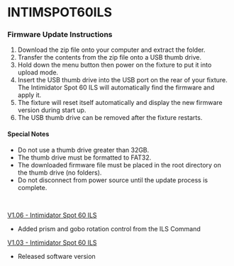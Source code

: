 # INTIMSPOT60ILS

### Firmware Update Instructions
1. Download the zip file onto your computer and extract the folder.
2. Transfer the contents from the zip file onto a USB thumb drive.
3. Hold down the menu button then power on the fixture to put it into upload mode.
4. Insert the USB thumb drive into the USB port on the rear of your fixture. The Intimidator Spot 60 ILS will automatically find the firmware and apply it.
5. The fixture will reset itself automatically and display the new firmware version during start up.
6. The USB thumb drive can be removed after the fixture restarts.

#### Special Notes
* Do not use a thumb drive greater than 32GB.
* The thumb drive must be formatted to FAT32.
* The downloaded firmware file must be placed in the root directory on the thumb drive (no folders).
* Do not disconnect from power source until the update process is complete.

&nbsp;  

[V1.06 - Intimidator Spot 60 ILS](https://github.com/Chauvet-DJ/INTIMSPOT60ILS/blob/e2eb414ae6cf9abdd71d1594daed1617e4fa7cf0/firmware/V1.06_04-08-24.zip)
- Added prism and gobo rotation control from the ILS Command

[V1.03 - Intimidator Spot 60 ILS](https://github.com/Chauvet-DJ/INTIMSPOT60ILS/blob/e2eb414ae6cf9abdd71d1594daed1617e4fa7cf0/firmware/V1.03_10-11-23.zip)
- Released software version
